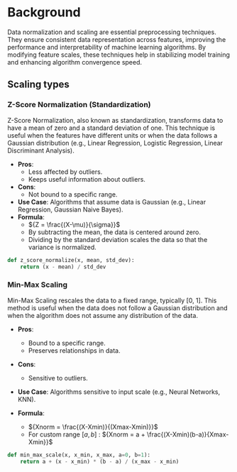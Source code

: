# Background
Data normalization and scaling are essential preprocessing techniques. They ensure consistent data representation across features, improving the performance and interpretability of machine learning algorithms. By modifying feature scales, these techniques help in stabilizing model training and enhancing algorithm convergence speed.

## Scaling types
### Z-Score Normalization (Standardization)
Z-Score Normalization, also known as standardization, transforms data to have a mean of zero and a standard deviation of one. This technique is useful when the features have different units or when the data follows a Gaussian distribution (e.g., Linear Regression, Logistic Regression, Linear Discriminant Analysis).
- **Pros**:
    - Less affected by outliers.
    - Keeps useful information about outliers.
- **Cons**:
    - Not bound to a specific range.
- **Use Case**: Algorithms that assume data is Gaussian (e.g., Linear Regression, Gaussian Naive Bayes).
- **Formula**: 
   - ${Z = \frac{(X-\mu)}{\sigma}}$
    - By subtracting the mean, the data is centered around zero.
    - Dividing by the standard deviation scales the data so that the variance is normalized.
```python
def z_score_normalize(x, mean, std_dev):
    return (x - mean) / std_dev
```

### Min-Max Scaling
Min-Max Scaling rescales the data to a fixed range, typically [0, 1]. This method is useful when the data does not follow a Gaussian distribution and when the algorithm does not assume any distribution of the data.
- **Pros**:
    - Bound to a specific range.
    - Preserves relationships in data.

- **Cons**:
    - Sensitive to outliers.

- **Use Case**: Algorithms sensitive to input scale (e.g., Neural Networks, KNN).
- **Formula**: 
    - ${Xnorm = \frac{(X-Xmin)}{(Xmax-Xmin)}}$
    - For custom range ${[a,b]}$ :
    ${Xnorm = a + \frac{(X-Xmin)(b-a)}{Xmax-Xmin}}$

```python
def min_max_scale(x, x_min, x_max, a=0, b=1):
    return a + (x - x_min) * (b - a) / (x_max - x_min)
```